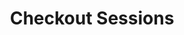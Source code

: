 ---
title: Checkout Sessions
excerpt: ''
deprecated: false
hidden: false
metadata:
  title: ''
  description: ''
  robots: index
next:
  description: ''
---